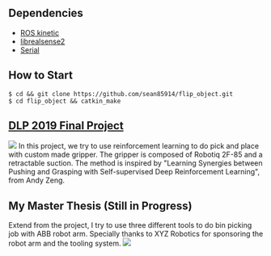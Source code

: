 ## Dependencies
* [ROS kinetic](http://wiki.ros.org/kinetic/Installation/Ubuntu)
* [librealsense2](https://github.com/IntelRealSense/librealsense/blob/master/doc/installation.md)
* [Serial](http://wjwwood.io/serial/)

## How to Start
```
$ cd && git clone https://github.com/sean85914/flip_object.git
$ cd flip_object && catkin_make
```

## [DLP 2019 Final Project](https://github.com/sean85914/flip_object/blob/master/src/grasp_suck/README.md)
![](https://github.com/sean85914/flip_object/blob/master/src/grasp_suck/img/system.png)
In this project, we try to use reinforcement learning to do pick and place with custom made gripper. The gripper is composed of Robotiq 2F-85 and a retractable suction. The method is inspired by "Learning Synergies between Pushing and Grasping with Self-supervised Deep Reinforcement Learning", from Andy Zeng.

## My Master Thesis (Still in Progress)
Extend from the project, I try to use three different tools to do bin picking job with ABB robot arm. Specially thanks to XYZ Robotics for sponsoring the robot arm and the tooling system.
![](https://github.com/sean85914/flip_object/blob/master/src/grasp_suck/img/teaser_v1.png)
